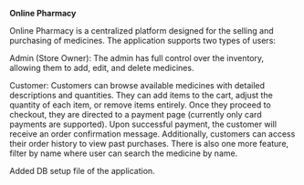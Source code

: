 **Online Pharmacy**

Online Pharmacy is a centralized platform designed for the selling and purchasing of medicines. The application supports two types of users:

Admin (Store Owner): The admin has full control over the inventory, allowing them to add, edit, and delete medicines.

Customer: Customers can browse available medicines with detailed descriptions and quantities.
They can add items to the cart, adjust the quantity of each item, or remove items entirely.
Once they proceed to checkout, they are directed to a payment page (currently only card payments are supported). 
Upon successful payment, the customer will receive an order confirmation message. Additionally, customers can access their order history to view past purchases.
There is also one more feature, filter by name where user can search the medicine by name. 
 
Added DB setup file of the application.

